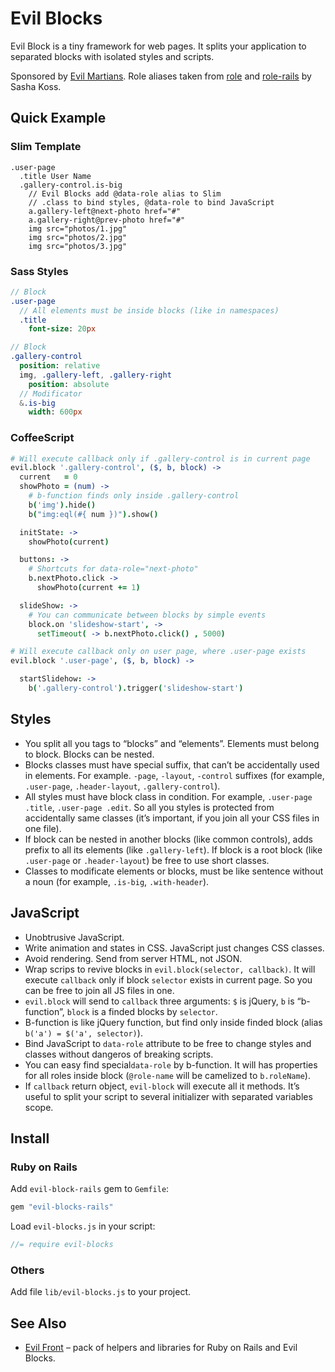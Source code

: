 # Evil Blocks

Evil Block is a tiny framework for web pages. It splits your application
to separated blocks with isolated styles and scripts.

Sponsored by [Evil Martians](http://evilmartians.com/).
Role aliases taken from [role](https://github.com/kossnocorp/role)
and [role-rails](https://github.com/kossnocorp/role-rails) by Sasha Koss.

## Quick Example

### Slim Template

```haml
.user-page
  .title User Name
  .gallery-control.is-big
    // Evil Blocks add @data-role alias to Slim
    // .class to bind styles, @data-role to bind JavaScript
    a.gallery-left@next-photo href="#"
    a.gallery-right@prev-photo href="#"
    img src="photos/1.jpg"
    img src="photos/2.jpg"
    img src="photos/3.jpg"
```

### Sass Styles

```sass
// Block
.user-page
  // All elements must be inside blocks (like in namespaces)
  .title
    font-size: 20px

// Block
.gallery-control
  position: relative
  img, .gallery-left, .gallery-right
    position: absolute
  // Modificator
  &.is-big
    width: 600px
```

### CoffeeScript

```coffee
# Will execute callback only if .gallery-control is in current page
evil.block '.gallery-control', ($, b, block) ->
  current   = 0
  showPhoto = (num) ->
    # b-function finds only inside .gallery-control
    b('img').hide()
    b("img:eql(#{ num })").show()

  initState: ->
    showPhoto(current)

  buttons: ->
    # Shortcuts for data-role="next-photo"
    b.nextPhoto.click ->
      showPhoto(current += 1)

  slideShow: ->
    # You can communicate between blocks by simple events
    block.on 'slideshow-start', ->
      setTimeout( -> b.nextPhoto.click() , 5000)

# Will execute callback only on user page, where .user-page exists
evil.block '.user-page', ($, b, block) ->

  startSlidehow: ->
    b('.gallery-control').trigger('slideshow-start')
```

## Styles

* You split all you tags to “blocks” and “elements”. Elements must belong
  to block. Blocks can be nested.
* Blocks classes must have special suffix, that can’t be accidentally used
  in elements. For example. `-page`, `-layout`, `-control` suffixes
  (for example, `.user-page`, `.header-layout`, `.gallery-control`).
* All styles must have block class in condition. For example,
  `.user-page .title`, `.user-page .edit`. So all you styles is protected
  from accidentally same classes (it’s important, if you join all your CSS files
  in one file).
* If block can be nested in another blocks (like common controls), adds prefix
  to all its elements (like `.gallery-left`). If block is a root block
  (like `.user-page` or `.header-layout`) be free to use short classes.
* Classes to modificate elements or blocks, must be like sentence without a noun
  (for example, `.is-big`, `.with-header`).

## JavaScript

* Unobtrusive JavaScript.
* Write animation and states in CSS. JavaScript just changes CSS classes.
* Avoid rendering. Send from server HTML, not JSON.
* Wrap scrips to revive blocks in `evil.block(selector, callback)`.
  It will execute `callback` only if block `selector` exists in current page.
  So you can be free to join all JS files in one.
* `evil.block` will send to `callback` three arguments: `$` is jQuery,
  `b` is “b-function”, `block` is a finded blocks by `selector`.
* B-function is like jQuery function, but find only inside finded block
  (alias `b('a') = $('a', selector)`).
* Bind JavaScript to `data-role` attribute to be free to change styles
  and classes without dangeros of breaking scripts.
* You can easy find special`data-role` by b-function. It will has properties
  for all roles inside block (`@role-name` will be camelized to `b.roleName`).
* If `callback` return object, `evil-block` will execute all it methods.
  It’s useful to split your script to several initializer with separated
  variables scope.

## Install

### Ruby on Rails

Add `evil-block-rails` gem to `Gemfile`:
```ruby
gem "evil-blocks-rails"
```

Load `evil-blocks.js` in your script:
```js
//= require evil-blocks
```

### Others

Add file `lib/evil-blocks.js` to your project.

## See Also

* [Evil Front](https://github.com/ai/evil-front) – pack of helpers and libraries
  for Ruby on Rails and Evil Blocks.
